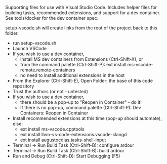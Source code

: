 Supporting files for use with Visual Studio Code.
Includes helper files for building tasks, recommended extensions, and support
for a dev container. See tools/docker for the dev container spec.

setup-vscode.sh will create links from the root of the project back to this folder.

- run setup-vscode.sh
- Launch VSCode
- If you wish to use a dev container,
  - install MS dev containers from Extensions (Ctrl-Shift-X), or
  - from the command palette (Ctrl-Shift-P): ext install ms-vscode-remote.remote-containers
  - no need to install additional extensions in the host
- From the Explorer (Ctrl-Shift-E), Open Folder: the base of this code repository
- Trust the authors (or not - untested)
- If you wish to use a dev container,
  - there should be a pop-up to "Reopen in Container" - do it!
  - If there is no pop-up, command palette (Ctrl-Shift-P): Dev Containers: Reopen in Container
- Install recommended extensions at this time (pop-up should automate), else:
  - ext install ms-vscode.cpptools
  - ext install llvm-vs-code-extensions.vscode-clangd
  - ext install augustocdias.tasks-shell-input
- Terminal -> Run Build Task (Ctrl-Shift-B): configure ardour
- Terminal -> Run Build Task (Ctrl-Shift-B): build ardour
- Run and Debug (Ctrl-Shift-D): Start Debugging (F5)
